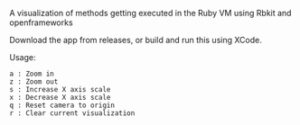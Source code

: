 A visualization of methods getting executed in the Ruby VM using Rbkit and openframeworks

Download the app from releases, or build and run this using XCode.

Usage:
```
a : Zoom in
z : Zoom out  
s : Increase X axis scale  
x : Decrease X axis scale
q : Reset camera to origin
r : Clear current visualization
```
